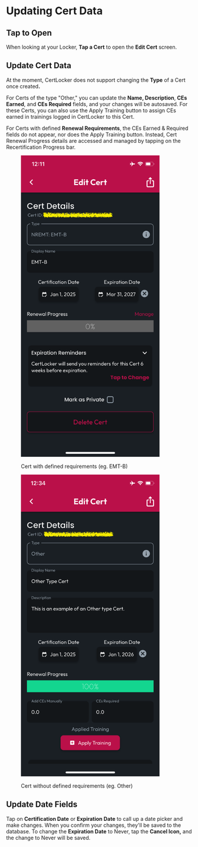 # Updating Cert Data

## Tap to Open

When looking at your Locker, **Tap a Cert** to open the **Edit Cert** screen.

## Update Cert Data

At the moment, CertLocker does not support changing the **Type** of a Cert once create&#x64;**.**&#x20;

For Certs of the type "Other," you can update the **Name, Description**, **CEs Earned**, and **CEs Required** fields, and your changes will be autosaved. For these Certs, you can also use the Apply Training button to assign CEs earned in trainings logged in CertLocker to this Cert.

For Certs with defined **Renewal Requirements**, the CEs Earned & Required fields do not appear, nor does the Apply Training button. Instead, Cert Renewal Progress details are accessed and managed by tapping on the Recertification Progress bar.

<div><figure><img src="../.gitbook/assets/1.0.0-cert-with-reqs.PNG" alt="" width="375"><figcaption><p>Cert with defined requirements (eg. EMT-B)</p></figcaption></figure> <figure><img src="../.gitbook/assets/1.0.0-cert-without-reqs.PNG" alt="" width="375"><figcaption><p>Cert without defined requirements (eg. Other)</p></figcaption></figure></div>

## Update Date Fields

Tap on **Certification Date** or **Expiration Date** to call up a date picker and make changes. When you confirm your changes, they'll be saved to the database. To change the **Expiration Date** to Never, tap the **Cancel Icon,** and the change to Never will be saved.
